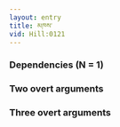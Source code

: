 ```yaml
---
layout: entry
title: མཁས་
vid: Hill:0121
---
```

### Dependencies (N = 1)


### Two overt arguments


### Three overt arguments
